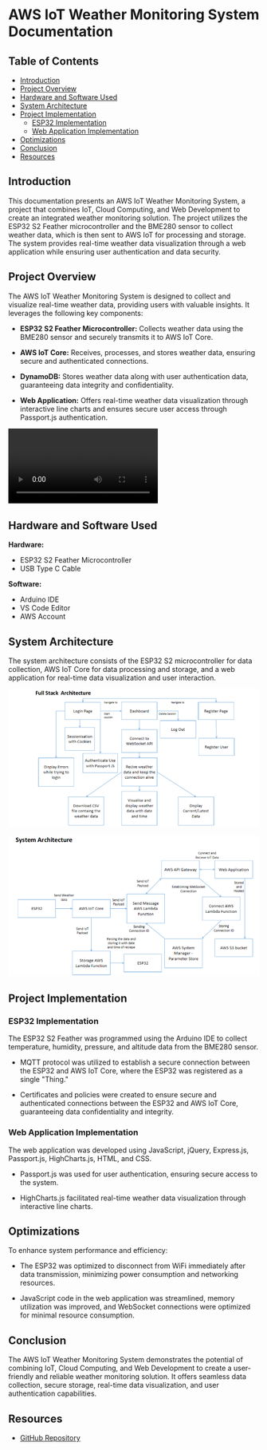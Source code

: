 # AWS IoT Weather Monitoring System Documentation

## Table of Contents
- [Introduction](#introduction)
- [Project Overview](#project-overview)
- [Hardware and Software Used](#hardware-and-software-used)
- [System Architecture](#system-architecture)
- [Project Implementation](#project-implementation)
  - [ESP32 Implementation](#esp32-implementation)
  - [Web Application Implementation](#web-application-implementation)
- [Optimizations](#optimizations)
- [Conclusion](#conclusion)
- [Resources](#resources)

## Introduction

This documentation presents an AWS IoT Weather Monitoring System, a project that combines IoT, Cloud Computing, and Web Development to create an integrated weather monitoring solution. The project utilizes the ESP32 S2 Feather microcontroller and the BME280 sensor to collect weather data, which is then sent to AWS IoT for processing and storage. The system provides real-time weather data visualization through a web application while ensuring user authentication and data security.

## Project Overview

The AWS IoT Weather Monitoring System is designed to collect and visualize real-time weather data, providing users with valuable insights. It leverages the following key components:

- **ESP32 S2 Feather Microcontroller:** Collects weather data using the BME280 sensor and securely transmits it to AWS IoT Core.

- **AWS IoT Core:** Receives, processes, and stores weather data, ensuring secure and authenticated connections.

- **DynamoDB:** Stores weather data along with user authentication data, guaranteeing data integrity and confidentiality.

- **Web Application:** Offers real-time weather data visualization through interactive line charts and ensures secure user access through Passport.js authentication.

![Video](https://github.com/saptajitbanerjee/AWS-IoT-Weather-Monitoring-System/blob/3997891db2d32e55f54fa2d25c5c971897fa51e0/video.mp4)

## Hardware and Software Used

**Hardware:**
- ESP32 S2 Feather Microcontroller
- USB Type C Cable

**Software:**
- Arduino IDE
- VS Code Editor
- AWS Account

## System Architecture

The system architecture consists of the ESP32 S2 microcontroller for data collection, AWS IoT Core for data processing and storage, and a web application for real-time data visualization and user interaction.

![System Architecture](https://github.com/saptajitbanerjee/AWS-IoT-Weather-Monitoring-System/blob/main/full_stack_architecture.png)

![Full Stack Architecture](https://github.com/saptajitbanerjee/AWS-IoT-Weather-Monitoring-System/blob/main/system_architecture.png)

## Project Implementation

### ESP32 Implementation

The ESP32 S2 Feather was programmed using the Arduino IDE to collect temperature, humidity, pressure, and altitude data from the BME280 sensor.

- MQTT protocol was utilized to establish a secure connection between the ESP32 and AWS IoT Core, where the ESP32 was registered as a single "Thing."

- Certificates and policies were created to ensure secure and authenticated connections between the ESP32 and AWS IoT Core, guaranteeing data confidentiality and integrity.

### Web Application Implementation

The web application was developed using JavaScript, jQuery, Express.js, Passport.js, HighCharts.js, HTML, and CSS.

- Passport.js was used for user authentication, ensuring secure access to the system.

- HighCharts.js facilitated real-time weather data visualization through interactive line charts.

## Optimizations

To enhance system performance and efficiency:

- The ESP32 was optimized to disconnect from WiFi immediately after data transmission, minimizing power consumption and networking resources.

- JavaScript code in the web application was streamlined, memory utilization was improved, and WebSocket connections were optimized for minimal resource consumption.

## Conclusion

The AWS IoT Weather Monitoring System demonstrates the potential of combining IoT, Cloud Computing, and Web Development to create a user-friendly and reliable weather monitoring solution. It offers seamless data collection, secure storage, real-time data visualization, and user authentication capabilities.

## Resources

- [GitHub Repository](https://github.com/saptajitbanerjee/AWS-IoT-Weather-Monitoring-System)
